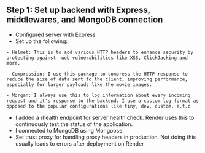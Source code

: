 ## Step 1: Set up backend with Express, middlewares, and MongoDB connection

- Configured server with Express
- Set up the following:

```
- Helmet: This is to add various HTTP headers to enhance security by protecting against  web vulnerabilities like XSS, ClickJacking and more.

- Compression: I use this package to compress the HTTP response to reduce the size of data sent to the client, improving performance, especially for larger payloads like the movie images.

- Morgan: I always use this to log information about every incoming request and it's response to the backend. I use a custom log format as opposed to the popular configurations like tiny, dev, custom, e.t.c
```

- I added a /health endpoint for server health check. Render uses this to continuously test the status of the application.
- I connected to MongoDB using Mongoose.
- Set trust proxy for handling proxy headers in production. Not doing this usually leads to errors after deployment on Render
